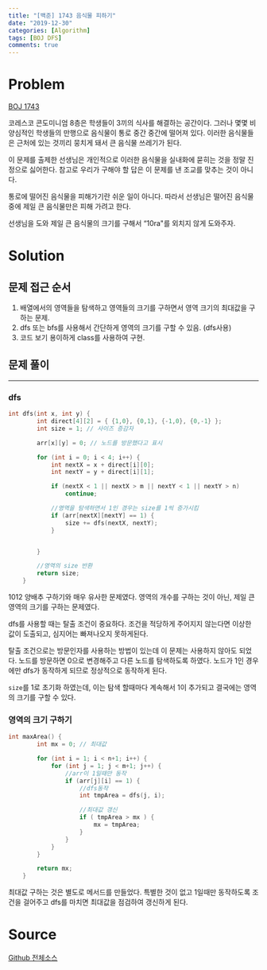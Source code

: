 ```yaml
---
title: "[백준] 1743 음식물 피하기"
date: "2019-12-30"
categories: [Algorithm]
tags: [BOJ DFS]
comments: true
---
```


# Problem

[BOJ 1743](https://www.acmicpc.net/problem/1743)

코레스코 콘도미니엄 8층은 학생들이 3끼의 식사를 해결하는 공간이다. 그러나 몇몇 비양심적인 학생들의 만행으로 음식물이 통로 중간 중간에 떨어져 있다. 이러한 음식물들은 근처에 있는 것끼리 뭉치게 돼서 큰 음식물 쓰레기가 된다.

이 문제를 출제한 선생님은 개인적으로 이러한 음식물을 실내화에 묻히는 것을 정말 진정으로 싫어한다. 참고로 우리가 구해야 할 답은 이 문제를 낸 조교를 맞추는 것이 아니다.

통로에 떨어진 음식물을 피해가기란 쉬운 일이 아니다. 따라서 선생님은 떨어진 음식물 중에 제일 큰 음식물만은 피해 가려고 한다.

선생님을 도와 제일 큰 음식물의 크기를 구해서 “10ra"를 외치지 않게 도와주자.

# Solution

## 문제 접근 순서

1. 배열에서의 영역들을 탐색하고 영역들의 크기를 구하면서 영역 크기의 최대값을 구하는 문제.
2. dfs 또는 bfs를 사용해서 간단하게 영역의 크기를 구할 수 있음. (dfs사용)
3. 코드 보기 용이하게 class를 사용하여 구현.

## 문제 풀이

---

### dfs

```cpp
int dfs(int x, int y) {
		int direct[4][2] = { {1,0}, {0,1}, {-1,0}, {0,-1} };
		int size = 1; // 사이즈 증감자

		arr[x][y] = 0; // 노드를 방문했다고 표시

		for (int i = 0; i < 4; i++) {
			int nextX = x + direct[i][0];
			int nextY = y + direct[i][1];

			if (nextX < 1 || nextX > m || nextY < 1 || nextY > n)
				continue;

			//영역을 탐색하면서 1인 경우는 size를 1씩 증가시킴
			if (arr[nextX][nextY] == 1) {
				size += dfs(nextX, nextY);
			}


		}

		//영역의 size 반환
		return size;
	}
```

1012 양배추 구하기와 매우 유사한 문제였다. 영역의 개수를 구하는 것이 아닌, 제일 큰 영역의 크기를 구하는 문제였다.

dfs를 사용할 때는 탈출 조건이 중요하다. 조건을 적당하게 주어지지 않는다면 이상한 값이 도출되고, 심지어는 빠져나오지 못하게된다.

탈출 조건으로는 방문인자를 사용하는 방법이 있는데 이 문제는 사용하지 않아도 되었다. 노드를 방문하면 0으로 변경해주고 다른 노드를 탐색하도록 하였다. 노드가 1인 경우에만 dfs가 동작하게 되므로 정상적으로 동작하게 된다.

`size`를 1로 초기화 하였는데, 이는 탐색 할때마다 계속해서 1이 추가되고 결국에는 영역의 크기를 구할 수 있다.

### 영역의 크기 구하기

```cpp
int maxArea() {
		int mx = 0; // 최대값

		for (int i = 1; i < n+1; i++) {
			for (int j = 1; j < m+1; j++) {
				//arr이 1일때만 동작
				if (arr[j][i] == 1) {
					//dfs동작
					int tmpArea = dfs(j, i);

					//최대값 갱신
					if ( tmpArea > mx ) {
						mx = tmpArea;
					}
				}
			}
		}

		return mx;
	}
```

최대값 구하는 것은 별도로 메서드를 만들었다. 특별한 것이 없고 1일때만 동작하도록 조건을 걸어주고 dfs를 마치면 최대값을 점검하여 갱신하게 된다.

# Source

[Github 전체소스](https://github.com/MinByeongChan/myMBC/tree/master/Codetest/baekjoon/1743_AvoidFood.cpp)
